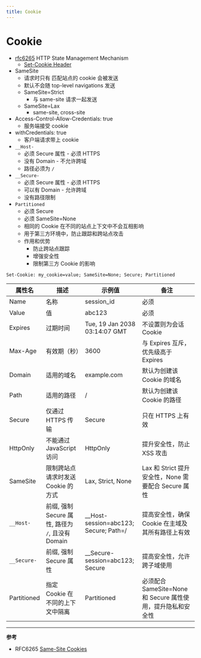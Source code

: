 ```yaml
---
title: Cookie
---
```


# Cookie

- [rfc6265](https://datatracker.ietf.org/doc/html/rfc6265)
  HTTP State Management Mechanism
  - [Set-Cookie Header](https://datatracker.ietf.org/doc/html/rfc6265#section-5.2)
- SameSite
  - 请求时只有 匹配站点的 cookie 会被发送
  - 默认不会随 top-level navigations 发送
  - SameSite=Strict
    - 与 same-site 请求一起发送
  - SameSite=Lax
    - same-site, cross-site
- Access-Control-Allow-Credentials: true
  - 服务端接受 cookie
- withCredentials: true
  - 客户端请求带上 cookie
- `__Host-`
  - 必须 Secure 属性 - 必须 HTTPS
  - 没有 Domain - 不允许跨域
  - 路径必须为 `/`
- `__Secure-`
  - 必须 Secure 属性 - 必须 HTTPS
  - 可以有 Domain - 允许跨域
  - 没有路径限制
- `Partitioned`
  - 必须 Secure
  - 必须 SameSite=None
  - 相同的 Cookie 在不同的站点上下文中不会互相影响
  - 用于第三方环境中，防止跟踪和跨站点攻击
  - 作用和优势
    - 防止跨站点跟踪
    - 增强安全性
    - 限制第三方 Cookie 的影响

```
Set-Cookie: my_cookie=value; SameSite=None; Secure; Partitioned
```

| 属性名      | 描述                                              | 示例值                                  | 备注                                                        |
| ----------- | ------------------------------------------------- | --------------------------------------- | ----------------------------------------------------------- |
| Name        | 名称                                              | session_id                              | 必须                                                        |
| Value       | 值                                                | abc123                                  | 必须                                                        |
| Expires     | 过期时间                                          | Tue, 19 Jan 2038 03:14:07 GMT           | 不设置则为会话 Cookie                                       |
| Max-Age     | 有效期（秒）                                      | 3600                                    | 与 Expires 互斥，优先级高于 Expires                         |
| Domain      | 适用的域名                                        | example.com                             | 默认为创建该 Cookie 的域名                                  |
| Path        | 适用的路径                                        | /                                       | 默认为创建该 Cookie 的路径                                  |
| Secure      | 仅通过 HTTPS 传输                                 | Secure                                  | 只在 HTTPS 上有效                                           |
| HttpOnly    | 不能通过 JavaScript 访问                          | HttpOnly                                | 提升安全性，防止 XSS 攻击                                   |
| SameSite    | 限制跨站点请求时发送 Cookie 的方式                | Lax, Strict, None                       | Lax 和 Strict 提升安全性，None 需要配合 Secure 属性         |
| `__Host-`   | 前缀, 强制 Secure 属性, 路径为 `/`, 且没有 Domain | \_\_Host-session=abc123; Secure; Path=/ | 提高安全性，确保 Cookie 在主域及其所有路径上有效            |
| `__Secure-` | 前缀, 强制 Secure 属性                            | \_\_Secure-session=abc123; Secure       | 提高安全性，允许跨子域使用                                  |
| Partitioned | 指定 Cookie 在不同的上下文中隔离                  | Partitioned                             | 必须配合 SameSite=None 和 Secure 属性使用，提升隐私和安全性 |

---

**参考**

- RFC6265 [Same-Site Cookies](https://datatracker.ietf.org/doc/html/draft-ietf-httpbis-cookie-same-site-00)
